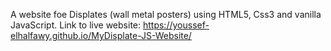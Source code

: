 A website foe Displates (wall metal posters) using HTML5, Css3 and vanilla JavaScript.
Link to live website:
https://youssef-elhalfawy.github.io/MyDisplate-JS-Website/
